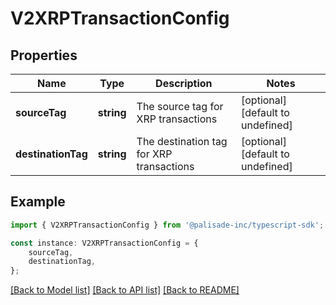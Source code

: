 # V2XRPTransactionConfig


## Properties

Name | Type | Description | Notes
------------ | ------------- | ------------- | -------------
**sourceTag** | **string** | The source tag for XRP transactions | [optional] [default to undefined]
**destinationTag** | **string** | The destination tag for XRP transactions | [optional] [default to undefined]

## Example

```typescript
import { V2XRPTransactionConfig } from '@palisade-inc/typescript-sdk';

const instance: V2XRPTransactionConfig = {
    sourceTag,
    destinationTag,
};
```

[[Back to Model list]](../README.md#documentation-for-models) [[Back to API list]](../README.md#documentation-for-api-endpoints) [[Back to README]](../README.md)
